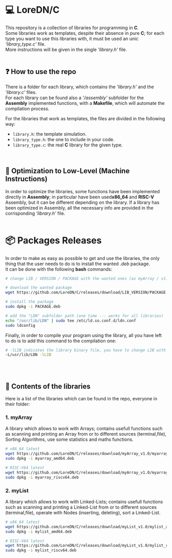 # 💻 LoreDN/C
This repository is a collection of libraries for programming in **C**.
<br>
Some libraries work as templates, despite their absence in pure **C**; for each type you want to use this libraries with, it must be used an unic *'library_type.c'* file.<br>
More instructions will be given in the single *'library.h'* file.
<br>
<br>

## ❓ How to use the repo
There is a folder for each library, which contains the *'library.h'* and the *'library.c'* files.<br>
For each library can be found also a *'/assembly'* subfolder for the **Assembly** implemented functions, with a **Makefile**, which will automate the compilation process.

For the libraries that work as templates, the files are divided in the following way:
  - `library.h`: the template simulation.
  - `library_type.h`: the one to include in your code.
  - `library_type.c`: the real **C** library for the given type.
<br>

## 🔻 Optimization to Low-Level (Machine Instructions) 
In order to optimize the libraries, some functions have been implemented directly in **Assembly**; in particular have been used**x86_64** and **RISC-V** Assembly, but it can be different depending on the library.
If a library has been optimized in Assembly, all the necessary info are provided in the corrisponding *'library.h'* file.
<br>
<br>

# 📦 Packages Releases
In order to make as easy as possible to get and use the libraries, the only thing that the user needs to do is to install the wanted *.deb* package.<br>
It can be done with the following **bash** commands:

```bash
# change LIB / VERSION / PACKAGE with the wanted ones (as myArray / v1.0 / myarray_amd64)

# download the wanted package
wget https://github.com/LoreDN/C/releases/download/LIB_VERSION/PACKAGE.deb

# install the package
sudo dpkg -i PACKAGE.deb

# add the "LDN" subfolder path (one time --- works for all libraries)
echo "/usr/lib/LDN" | sudo tee /etc/ld.so.conf.d/ldn.conf
sudo ldconfig
```

Finally, in order to compile your program using the library, all you have left to do is to add this command to the compilation one:

```bash
# -lLIB indicates the library binary file, you have to change LIB with the wanted one (as myArray)
-L/usr/lib/LDN -lLIB
```

<br>
<br>

## 📖 Contents of the libraries
Here is a list of the libraries which can be found in the repo, everyone in their folder:
<br>

### 1. myArray
A library which allows to work with Arrays; contains usefull functions such as scanning and printing an Array from or to different sources (terminal,file), Sorting Algorithms, use some statistics and maths functions.

```bash
# x86_64 latest
wget https://github.com/LoreDN/C/releases/download/myArray_v1.0/myarray_amd64.deb
sudo dpkg -i myarray_amd64.deb

# RISC-V64 latest
wget https://github.com/LoreDN/C/releases/download/myArray_v1.0/myarray_riscv64.deb
sudo dpkg -i myarray_riscv64.deb
```

### 2. myList
A library which allows to work with Linked-Lists; contains usefull functions such as scanning and printing a Linked-List from or to different sources (terminal,file), operate with Nodes (inserting, deleting), sort a Linked-List.

```bash
# x86_64 latest
wget https://github.com/LoreDN/C/releases/download/myList_v1.0/mylist_amd64.deb
sudo dpkg -i mylist_amd64.deb

# RISC-V64 latest
wget https://github.com/LoreDN/C/releases/download/myList_v1.0/mylist_riscv64.deb
sudo dpkg -i mylist_riscv64.deb
```
